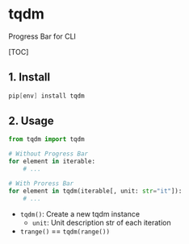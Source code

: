# tqdm

Progress Bar for CLI

[TOC]

## 1. Install

```powershell
pip[env] install tqdm
```

## 2. Usage

```python
from tqdm import tqdm

# Without Progress Bar
for element in iterable:
    # ...

# With Proress Bar
for element in tqdm(iterable[, unit: str="it"]):
    # ...
```

- `tqdm()`: Create a new tqdm instance
    - `unit`: Unit description str of each iteration
- `trange()` == `tqdm(range())`
